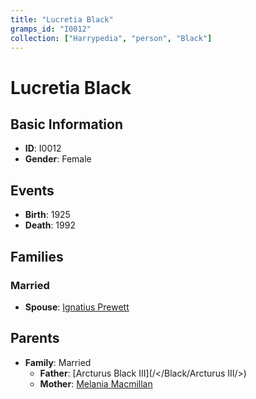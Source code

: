 ```yaml
---
title: "Lucretia Black"
gramps_id: "I0012"
collection: ["Harrypedia", "person", "Black"]
---
```


# Lucretia Black

## Basic Information

- **ID**: I0012
- **Gender**: Female

## Events

- **Birth**: 1925
- **Death**: 1992

## Families

### Married

- **Spouse**: [Ignatius Prewett](//Prewett/Ignatius/)

## Parents

- **Family**: Married
  - **Father**: [Arcturus Black III](/</Black/Arcturus III/>)
  - **Mother**: [Melania Macmillan](//Macmillan/Melania/)

